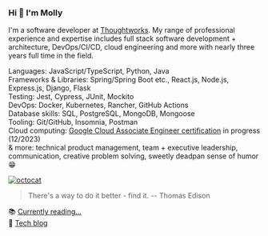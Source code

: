 ### Hi 👋 I'm Molly

I'm a software developer at [Thoughtworks](https://github.com/thoughtworks). My range of professional experience and expertise includes full stack software development + architecture, DevOps/CI/CD, cloud engineering and more with nearly three years full time in the field.

Languages: JavaScript/TypeScript, Python, Java\
Frameworks & Libraries: Spring/Spring Boot etc., React.js, Node.js, Express.js, Django, Flask\
Testing: Jest, Cypress, JUnit, Mockito\
DevOps: Docker, Kubernetes, Rancher, GitHub Actions\
Database skills: SQL, PostgreSQL, MongoDB, Mongoose\
Tooling: Git/GitHub, Insomnia, Postman\
Cloud computing:  [Google Cloud Associate Engineer certification](https://cloud.google.com/learn/certification/cloud-engineer) in progress (12/2023)\
& more: technical product management, team + executive leadership, communication, creative problem solving, sweetly deadpan sense of humor :grin:

[![octocat](https://i.imgur.com/JqU5A8U.png)](https://linktr.ee/mollycarroll)

> There's a way to do it better - find it. -- Thomas Edison

📚 [Currently reading...](https://www.goodreads.com/mollycarroll)\
📝 [Tech blog](https://medium.com/@mollycarroll)
